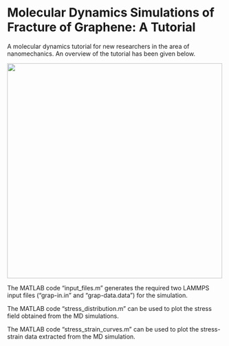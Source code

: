 # Molecular Dynamics Simulations of Fracture of Graphene: A Tutorial
A molecular dynamics tutorial for new researchers in the area of nanomechanics. An overview of the tutorial has been given below.

 <img src="overview.gif" width="500">

The MATLAB code “input_files.m” generates the required two LAMMPS input files (“grap-in.in” and “grap-data.data”) for the simulation.

The MATLAB code “stress_distribution.m” can be used to plot the stress field obtained from the MD simulations.

The MATLAB code “stress_strain_curves.m” can be used to plot the stress-strain data extracted from the MD simulation.
